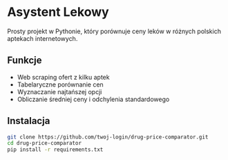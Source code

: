 # Asystent Lekowy

Prosty projekt w Pythonie, który porównuje ceny leków w różnych polskich aptekach internetowych.

## Funkcje
- Web scraping ofert z kilku aptek
- Tabelaryczne porównanie cen
- Wyznaczanie najtańszej opcji
- Obliczanie średniej ceny i odchylenia standardowego

## Instalacja
```bash
git clone https://github.com/twoj-login/drug-price-comparator.git
cd drug-price-comparator
pip install -r requirements.txt